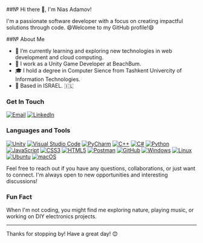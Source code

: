 ##№ Hi there 👋, I'm Nias Adamov!

I'm a passionate software developer with a focus on creating impactful solutions through code. 
😄Welcome to my GitHub profile!😄

##№ About Me
- 🌱 I’m currently learning and exploring new technologies in web development and cloud computing.
- 💼 I work as a Unity Game Developer at BeachBum.
- 🎓 I hold a degree in Computer Sience from Tashkent Univercity of Information Technologies.
- 📍 Based in ISRAEL. 🇮🇱
  
### Get In Touch
[![Email](https://img.shields.io/badge/Email-D14836?style=for-the-badge&logo=gmail&logoColor=balck)](mailto:nias.adamov@gmail.com)
[![LinkedIn](https://img.shields.io/badge/LinkedIn-0A66C2?style=for-the-badge&logo=linkedin&logoColor=black)](www.linkedin.com/in/nias-adamov-b80972144)

### Languages and Tools
[![Unity](https://img.icons8.com/color/48/000000/unity.png)](https://unity.com/)
[![Visual Studio Code](https://img.icons8.com/fluency/48/000000/visual-studio-code-2019.png)](https://code.visualstudio.com/)
[![PyCharm](https://img.icons8.com/color/48/000000/pycharm.png)](https://www.jetbrains.com/pycharm/)
[![C++](https://img.icons8.com/color/48/000000/c-plus-plus-logo.png)](https://isocpp.org/)
[![C#](https://img.icons8.com/color/48/000000/c-sharp-logo.png)](https://docs.microsoft.com/en-us/dotnet/csharp/)
[![Python](https://img.icons8.com/color/48/000000/python.png)](https://www.python.org/)
[![JavaScript](https://img.icons8.com/color/48/000000/javascript.png)](https://developer.mozilla.org/en-US/docs/Web/JavaScript)
[![CSS3](https://img.icons8.com/color/48/000000/css3.png)](https://developer.mozilla.org/en-US/docs/Web/CSS)
[![HTML5](https://img.icons8.com/color/48/000000/html-5.png)](https://developer.mozilla.org/en-US/docs/Web/HTML)
[![Postman](https://img.icons8.com/dusk/48/000000/postman-api.png)](https://www.postman.com/)
[![GitHub](https://img.icons8.com/material-outlined/48/000000/github.png)](https://github.com/)
[![Windows](https://img.icons8.com/color/48/000000/windows-10.png)](https://www.microsoft.com/en-us/windows)
[![Linux](https://img.icons8.com/color/48/000000/linux.png)](https://www.linux.org/)
[![Ubuntu](https://img.icons8.com/color/48/000000/ubuntu--v1.png)](https://ubuntu.com/)
[![macOS](https://img.icons8.com/color/48/000000/mac-os.png)](https://www.apple.com/macos/)

Feel free to reach out if you have any questions, collaborations, or just want to connect. I'm always open to new opportunities and interesting discussions!

### Fun Fact
When I'm not coding, you might find me exploring nature, playing music, or working on DIY electronics projects.

---

Thanks for stopping by! Have a great day! 😊
